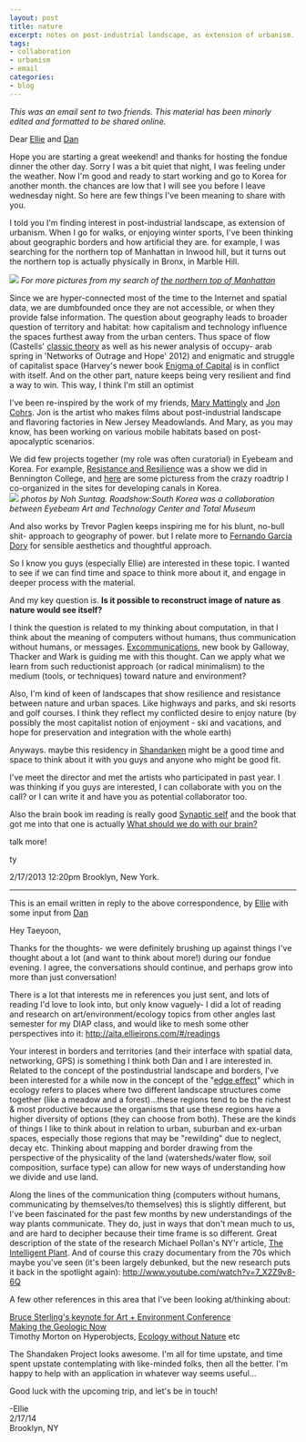 ```yaml
---
layout: post
title: nature
excerpt: notes on post-industrial landscape, as extension of urbanism.
tags: 
- collaboration
- urbanism
- email
categories:
- blog
---
```

*This was an email sent to two friends. This material has been minorly edited and formatted to be shared online.*

Dear [Ellie](http://ellieirons.com/) and [Dan](http://phiffer.org/)

Hope you are starting a great weekend! and thanks for hosting the fondue dinner the other day. Sorry I was a bit quiet that night, I was feeling under the weather. Now I'm good and ready to start working and go to Korea for another month.
the chances are low that I will see you before I leave wednesday night. So here are few things I've been meaning to share with you. 

I told you I'm finding interest in post-industrial landscape, as extension of urbanism. When I go for walks, or enjoying winter sports,  I've been thinking about geographic borders and how artificial they are. for example, I was searching for the northern top of Manhattan in Inwood hill, but it turns out the northern top is actually physically in Bronx, in Marble Hill.
 
![](http://farm4.staticflickr.com/3814/12326749995_18c4300e40_z.jpg)
*For more pictures from my search of [the northern top of Manhattan](http://www.flickr.com/photos/80913365@N04/tags/inwood/)*

Since we are hyper-connected most of the time to the Internet and spatial data, we are dumbfounded once they are not accessible, or when they provide false information. The question about geography leads to broader question of territory and habitat: how capitalism and technology influence the spaces furthest away from the urban centers. Thus space of flow (Castells' [classic theory](http://en.wikipedia.org/wiki/Space_of_flows) as well as his newer analysis of occupy- arab spring in 'Networks of Outrage and Hope' 2012) and enigmatic and struggle of capitalist space (Harvey's newer book [Enigma of Capital](http://www.goodreads.com/book/show/7502073-the-enigma-of-capital-and-the-crises-of-capitalism) is in conflict with itself. And on the other part, nature keeps being very resilient and find a way to win. This way, I think I'm still an optimist 

I've been re-inspired by the work of my friends, [Mary Mattingly](http://www.marymattingly.com) and [Jon Cohrs](http://splnlss.com). Jon is the artist who makes films about post-industrial landscape and flavoring factories in New Jersey Meadowlands. And Mary, as you may know, has been working on various mobile habitats based on post-apocalyptic scenarios. 

We did few projects together (my role was often curatorial) in Eyebeam and Korea. For example, [Resistance and Resilience](http://resistance-resilience.org) was a show we did in Bennington College, and [here](http://www.flickr.com/photos/24775692@N04/sets/72157628130560686) are some picturess from the crazy roadtrip I co-organized in the sites for developing canals in Korea.  
![](http://farm7.staticflickr.com/6214/6345588139_e55eaf1c82_z.jpg)
*photos by Noh Suntag. Roadshow:South Korea was a collaboration between Eyebeam Art and Technology Center and Total Museum*

 And also works by Trevor Paglen keeps inspiring me for his blunt, no-bull shit- approach to geography of power. but I relate more to [Fernando Garcia Dory](http://www.fernandogarciadory.com) for sensible aesthetics and thoughtful approach. 

So I know you guys (especially Ellie) are interested in these topic. I wanted to see if we can find time and space to think more about it, and engage in deeper process with the material. 

And my key question is. 
**Is it possible to reconstruct image of nature as nature would see itself?** 

I think the question is related to my thinking about computation, in that I think about the meaning of computers without humans, thus communication without humans, or messages. [Excommunications](http://press.uchicago.edu/ucp/books/book/chicago/E/bo14413838.html), new book by Galloway, Thacker and Wark is guiding me with this thought. Can we apply what we learn from such reductionist approach (or radical minimalism) to the medium (tools, or techniques) toward nature and environment? 

Also, I'm kind of keen of landscapes that show resilience and resistance between nature and urban spaces. Like highways and parks, and ski resorts and golf courses. I think they reflect my conflicted desire to enjoy nature (by possibly the most capitalist notion of enjoyment - ski and vacations, and hope for preservation and integration with the whole earth) 

Anyways. maybe this residency in [Shandanken](http://www.shandakenproject.org/) might be a good time and space to think about it with you guys and anyone who might be good fit.  

I've meet the director and met the artists who participated in past year. I was thinking if you guys are interested, I can collaborate with you on the call? or I can write it and have you as potential collaborator too. 

Also the brain book im reading is really good [Synaptic self](http://www.amazon.com/Synaptic-Self-How-Brains-Become/dp/0142001783) and the book that got me into that one is actually [What should we do with our brain?](http://www.amazon.com/Should-Brain-Perspectives-Continental-Philosophy/dp/082322953X/)
 
talk more! 

ty 

2/17/2013 
12:20pm
Brooklyn, New York.  

---

This is an email written in reply to the above correspondence, by [Ellie](http://ellieirons.com/) with some input from  [Dan](http://phiffer.org/)

Hey Taeyoon,

Thanks for the thoughts- we were definitely brushing up against things I've thought about a lot (and want to think about more!) during our fondue evening. I agree, the conversations should continue, and perhaps grow into more than just conversation! 

There is a lot that interests me in references you just sent, and lots of reading I'd love to look into, but only know vaguely- I did a lot of reading and research on art/environment/ecology topics from other angles last semester for my DIAP class, and would like to mesh some other perspectives into it: http://aita.ellieirons.com/#/readings

Your interest in borders and territories (and their interface with spatial data, networking, GPS) is something I think both Dan and I are interested in. Related to the concept of the postindustrial landscape and borders, I've been interested for a while now in the concept of the "[edge effect](http://en.wikipedia.org/wiki/Edge_effects)" which in ecology refers to places where two different landscape structures come together (like a meadow and a forest)…these regions tend to be the richest & most productive because the organisms that use these regions have a higher diversity of options (they can choose from both). These are the kinds of things I like to think about in relation to urban, suburban and ex-urban spaces, especially those regions that may be "rewilding" due to neglect, decay etc. Thinking about mapping and border drawing from the perspective of the physicality of the land (watersheds/water flow, soil composition, surface type) can allow for new ways of understanding how we divide and use land.

Along the lines of the communication thing (computers without humans, communicating by themselves/to themselves) this is slightly different, but I've been fascinated for the past few months by new understandings of the way plants communicate. They do, just in ways that don't mean much to us, and are hard to decipher because their time frame is so different. Great description of the state of the research Michael Pollan's NY'r article, [The Intelligent Plant](http://www.newyorker.com/reporting/2013/12/23/131223fa_fact_pollan?currentPage=all).  And of course this crazy documentary from the 70s which maybe you've seen (it's been largely debunked, but the new research puts it back in the spotlight again): http://www.youtube.com/watch?v=7_X2Z9v8-6Q

A few other references in this area that I've been looking at/thinking about:

[Bruce Sterling's keynote for Art + Environment Conference](http://boingboing.net/2011/12/02/bruce-sterling-keynote-from-ar.html)  
[Making the Geologic Now](http://www.geologicnow.com/)  
Timothy Morton on Hyperobjects, [Ecology without Nature](http://ecologywithoutnature.blogspot.com/) etc  

The Shandaken Project looks awesome. I'm all for time upstate, and time spent upstate contemplating with like-minded folks, then all the better. I'm happy to help with an application in whatever way seems useful…

Good luck with the upcoming trip, and let's be in touch!

-Ellie  
2/17/14  
Brooklyn, NY
